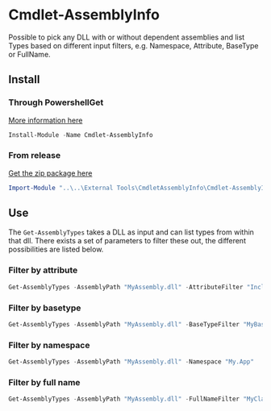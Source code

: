 # Cmdlet-AssemblyInfo
Possible to pick any DLL with or without dependent assemblies and list Types based on different input filters, e.g. Namespace, Attribute, BaseType or FullName.

## Install
### Through PowershellGet
[More information here](https://www.powershellgallery.com/packages/Cmdlet-AssemblyInfo)
```powershell
Install-Module -Name Cmdlet-AssemblyInfo 
```

### From release
[Get the zip package here](https://github.com/emilw/Cmdlet-AssemblyInfo/releases)
```powershell
Import-Module "..\..\External Tools\CmdletAssemblyInfo\Cmdlet-AssemblyInfo.dll"
```

## Use
The ```Get-AssemblyTypes``` takes a DLL as input and can list types from within that dll. There exists a set of parameters to filter these out, the different possibilities are listed below.

### Filter by attribute
```powershell
Get-AssemblyTypes -AssemblyPath "MyAssembly.dll" -AttributeFilter "IncludeSwaggerDocumentation"
```

### Filter by basetype
```powershell
Get-AssemblyTypes -AssemblyPath "MyAssembly.dll" -BaseTypeFilter "MyBaseType"
```

### Filter by namespace
```powershell
Get-AssemblyTypes -AssemblyPath "MyAssembly.dll" -Namespace "My.App"
```

### Filter by full name
```powershell
Get-AssemblyTypes -AssemblyPath "MyAssembly.dll" -FullNameFilter "MyClass"
```

